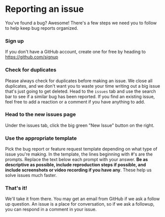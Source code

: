 # Reporting an issue

You've found a bug? Awesome! There's a few steps we need you to follow to help keep bug reports organized.

### Sign up

If you don't have a GitHub account, create one for free by heading to https://github.com/signup

### Check for duplicates

Please always check for duplicates before making an issue. We close all duplicates, and we don't want you to waste your time writing out a big issue that's just going to get deleted. Head to the `issues` tab and use the search bar to see if a similar bug has been reported. If you find an existing issue, feel free to add a reaction or a comment if you have anything to add.

### Head to the new issues page

Under the issues tab, click the big green "New Issue" button on the right.

### Use the appropriate template

Pick the bug report or feature request template depending on what type of issue you're making. In the template, the lines beginning with #'s are the prompts. Replace the text below each prompt with your answer. **Be as descriptive as possible, include reproduction steps if possible, and include screenshots or video recording if you have any**. These help us solve issues much faster.

### That's it!

We'll take it from there. You may get an email from GitHub if we ask a follow up question. An issue is a place for conversation, so if we ask a followup, you can respond in a comment in your issue.
